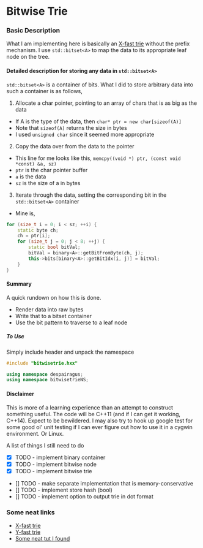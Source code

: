 # Bitwise Trie

### Basic Description

What I am implementing here is basically an [X-fast trie](https://en.wikipedia.org/wiki/X-fast_trie) without the prefix mechanism. I use `std::bitset<A>` to map the data to its appropriate leaf node on the tree.

#### Detailed description for storing any data in `std::bitset<A>`

`std::bitset<A>` is a container of bits. What I did to store arbitrary data into such a container is as follows,
1. Allocate a char pointer, pointing to an array of chars that is as big as the data
 * If A is the type of the data, then `char* ptr = new char[sizeof(A)]`
 * Note that `sizeof(A)` returns the size in bytes
 * I used `unsigned char` since it seemed more appropriate

2. Copy the data over from the data to the pointer
 * This line for me looks like this, `memcpy((void *) ptr, (const void *const) &a, sz)`
 * `ptr` is the char pointer buffer
 * `a` is the data
 * `sz` is the size of a in bytes

3. Iterate through the data, setting the corresponding bit in the `std::bitset<A>` container
 * Mine is,
```c++
for (size_t i = 0; i < sz; ++i) {
    static byte ch;
    ch = ptr[i];
    for (size_t j = 0; j < 8; ++j) {
        static bool bitVal;
        bitVal = binary<A>::getBitFromByte(ch, j);
        this->bits[binary<A>::getBitIdx(i, j)] = bitVal;
    }
}
```

#### Summary
A quick rundown on how this is done.

 * Render data into raw bytes
 * Write that to a bitset container
 * Use the bit pattern to traverse to a leaf node

##### To Use
 Simply include header and unpack the namespace
```c++
#include "bitwisetrie.hxx"

using namespace despairagus;
using namespace bitwisetrieNS;
```

 #### Disclaimer
 This is more of a learning experience than an attempt to construct something useful. The code will be C++11 \(and if I can get it working, C++14\). Expect to be bewildered. I may also try to hook up google test for some good ol' unit testing if I can ever figure out how to use it in a cygwin environment. Or Linux.

A list of things I still need to do

 - [x] TODO - implement binary container
 - [x] TODO - implement bitwise node
 - [x] TODO - implement bitwise trie
 - [] TODO - make separate implementation that is memory-conservative
 - [] TODO - implement store hash (bool)
 - [] TODO - implement option to output trie in dot format

### Some neat links

 * [X-fast trie](https://en.wikipedia.org/wiki/X-fast_trie)
 * [Y-fast trie](https://en.wikipedia.org/wiki/Y-fast_trie)
 * [Some neat tut I found](http://www.mathcs.emory.edu/~cheung/Courses/323/Syllabus/Text/trie01.html)
